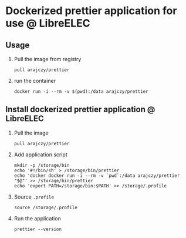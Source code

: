 # Dockerized prettier application for use @ LibreELEC

## Usage

1.  Pull the image from registry

    ```shell
    pull arajczy/prettier
    ```

2.  run the container

    ```shell
    docker run -i --rm -v $(pwd):/data arajczy/prettier
    ```

## Install dockerized prettier application @ LibreELEC

1.  Pull the image

    ```shell
    pull arajczy/prettier
    ```

2.  Add application script

    ```shell
    mkdir -p /storage/bin
    echo '#!/bin/sh' > /storage/bin/prettier
    echo 'docker docker run -i --rm -v `pwd`:/data arajczy/prettier "$@"' >> /storage/bin/prettier
    echo 'export PATH=/storage/bin:$PATH' >> /storage/.profile
    ```

3.  Source `.profile`

    ```shell
    source /storage/.profile
    ```

4.  Run the application

    ```shell
    prettier --version
    ```
```
